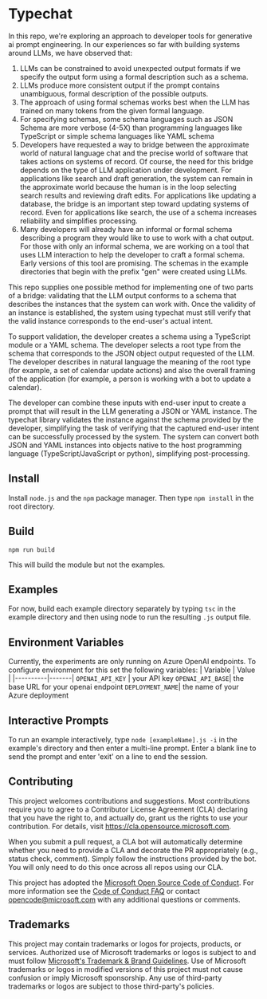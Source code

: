 # Typechat
In this repo, we're exploring an approach to developer tools for generative ai prompt engineering.  In our experiences so far with building systems around LLMs, we have observed that:
1. LLMs can be constrained to avoid unexpected output formats if we specify the output form using a formal description such as a schema.
2. LLMs produce more consistent output if the prompt contains unambiguous, formal description of the possible outputs.
3. The approach of using formal schemas works best when the LLM has trained on many tokens from the given formal language.
4. For specifying schemas, some schema languages such as JSON Schema are more verbose (4-5X) than programming languages like TypeScript or simple schema languages like YAML schema  
5. Developers have requested a way to bridge between the approximate world of natural language chat and the precise world of software that takes actions on systems of record. Of course, the need for this bridge depends on the type of LLM application under development. For applications like search and draft generation, the system can remain in the approximate world because the human is in the loop selecting search results and reviewing draft edits.  For applications like updating a database, the bridge is an important step toward updating systems of record. Even for applications like search, the use of a schema increases reliability and simplifies processing.
6. Many developers will already have an informal or formal schema describing a program they would like to use to work with a chat output. For those with only an informal schema, we are working on a tool that uses LLM interaction to help the developer to craft a formal schema. Early versions of this tool are promising. The schemas in the example directories that begin with the prefix "gen" were created using LLMs. 

This repo supplies one possible method for implementing one of two parts of a bridge: validating that the LLM output conforms to a schema that describes the instances that the system can work with.  Once the validity of an instance is established, the system using typechat must still verify that the valid instance corresponds to the end-user's actual intent. 

To support validation, the developer creates a schema using a TypeScript module or a YAML schema. The developer selects a root type from the schema that corresponds to the JSON object output requested of the LLM.  The developer describes in natural language the meaning of the root type (for example, a set of calendar update actions) and also the overall framing of the application (for example, a person is working with a bot to update a calendar).  

The developer can combine these inputs with end-user input to create a prompt that will result in the LLM generating a JSON or YAML instance. The typechat library validates the instance against the schema provided by the developer, simplifying the task of verifying that the captured end-user intent can be successfully processed by the system. The system can convert both JSON and YAML instances into objects native to the host programming language (TypeScript/JavaScript or python), simplifying post-processing.
## Install
Install `node.js` and the `npm` package manager.  Then type `npm install` in the root directory.
## Build
```     
npm run build
```
This will build the module but not the examples. 
## Examples
For now, build each example directory separately by typing `tsc` in the example directory and then using node to run the resulting `.js` output file.

## Environment Variables
Currently, the experiments are only running on Azure OpenAI endpoints.  To configure environment for this set the following variables:
| Variable | Value |
|----------|-------|
`OPENAI_API_KEY` | your API key
`OPENAI_API_BASE`| the base URL for your openai endpoint
`DEPLOYMENT_NAME`| the name of your Azure deployment

## Interactive Prompts
To run an example interactively, type `node [exampleName].js -i` in the example's directory and then enter a multi-line prompt. Enter a blank line to send the prompt and enter 'exit' on a line to end the session.

## Contributing

This project welcomes contributions and suggestions.  Most contributions require you to agree to a
Contributor License Agreement (CLA) declaring that you have the right to, and actually do, grant us
the rights to use your contribution. For details, visit https://cla.opensource.microsoft.com.

When you submit a pull request, a CLA bot will automatically determine whether you need to provide
a CLA and decorate the PR appropriately (e.g., status check, comment). Simply follow the instructions
provided by the bot. You will only need to do this once across all repos using our CLA.

This project has adopted the [Microsoft Open Source Code of Conduct](https://opensource.microsoft.com/codeofconduct/).
For more information see the [Code of Conduct FAQ](https://opensource.microsoft.com/codeofconduct/faq/) or
contact [opencode@microsoft.com](mailto:opencode@microsoft.com) with any additional questions or comments.

## Trademarks

This project may contain trademarks or logos for projects, products, or services. Authorized use of Microsoft 
trademarks or logos is subject to and must follow 
[Microsoft's Trademark & Brand Guidelines](https://www.microsoft.com/en-us/legal/intellectualproperty/trademarks/usage/general).
Use of Microsoft trademarks or logos in modified versions of this project must not cause confusion or imply Microsoft sponsorship.
Any use of third-party trademarks or logos are subject to those third-party's policies.
